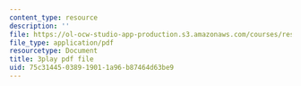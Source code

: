 ```yaml
---
content_type: resource
description: ''
file: https://ol-ocw-studio-app-production.s3.amazonaws.com/courses/res-6-007-signals-and-systems-spring-2011/75c31445038919011a96b87464d63be9_S7MG1hgn0dY.pdf
file_type: application/pdf
resourcetype: Document
title: 3play pdf file
uid: 75c31445-0389-1901-1a96-b87464d63be9
---
```

